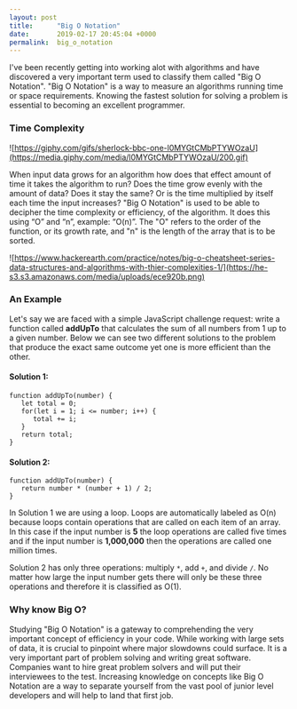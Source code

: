 ```yaml
---
layout: post
title:      "Big O Notation"
date:       2019-02-17 20:45:04 +0000
permalink:  big_o_notation
---
```


I've been recently getting into working alot with algorithms and have discovered a very important term used to classify them called "Big O Notation". "Big O Notation" is a way to measure an algorithms running time or space requirements. Knowing the fastest solution for solving a problem is essential to becoming an excellent programmer.

### Time Complexity

![https://giphy.com/gifs/sherlock-bbc-one-l0MYGtCMbPTYWOzaU](https://media.giphy.com/media/l0MYGtCMbPTYWOzaU/200.gif)

When input data grows for an algorithm how does that effect amount of time it takes the algorithm to run? Does the time grow evenly with the amount of data? Does it stay the same? Or is the time multiplied by itself each time the input increases? "Big O Notation" is used to be able to decipher the time complexity or efficiency, of the algorithm. It does this using “O” and “n”, example: “O(n)”. The "O" refers to the order of the function, or its growth rate, and "n" is the length of the array that is to be sorted.

![https://www.hackerearth.com/practice/notes/big-o-cheatsheet-series-data-structures-and-algorithms-with-thier-complexities-1/](https://he-s3.s3.amazonaws.com/media/uploads/ece920b.png)

### An Example

Let's say we are faced with a simple JavaScript challenge request: write a function called **addUpTo** that calculates the sum of all numbers from 1 up to a given number. Below we can see two different solutions to the problem that produce the exact same outcome yet one is more efficient than the other.

#### Solution 1:

```
function addUpTo(number) {
   let total = 0;
   for(let i = 1; i <= number; i++) {
      total += i;
   }
   return total;
}
```

#### Solution 2:

```
function addUpTo(number) {
   return number * (number + 1) / 2;
}
```

In Solution 1 we are using a loop. Loops are automatically labeled as O(n) because loops contain operations that are called on each item of an array. In this case if the input number is **5** the loop operations are called five times and if the input number is **1,000,000** then the operations are called one million times.

Solution 2 has only three operations: multiply `*`, add `+`, and divide `/`. No matter how large the input number gets there will only be these three operations and therefore it is classified as O(1).

### Why know Big O?

Studying "Big O Notation" is a gateway to comprehending the very important concept of efficiency in your code. While working with large sets of data, it is crucial to pinpoint where major slowdowns could surface. It is a very important part of problem solving and writing great software. Companies want to hire great problem solvers and will put their interviewees to the test. Increasing knowledge on concepts like Big O Notation are a way to separate yourself from the vast pool of junior level developers and will help to land that first job.


